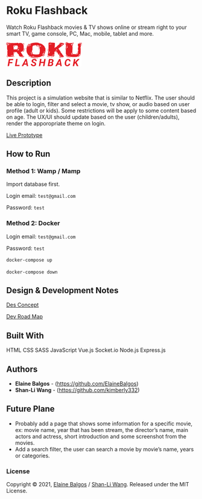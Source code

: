 # Roku Flashback

Watch Roku Flashback movies & TV shows online or stream right to your smart TV, game console, PC, Mac, mobile, tablet and more.

<img src="images/logo.svg" alt=logo width="200">

## Description

This project is a simulation website that is similar to Netflix. The user should be able to login, filter and select a movie, tv show, or audio based on user profile (adult or kids). Some restrictions will be apply to some content based on age. The UX/UI should update based on the user (children/adults), render the apporopriate theme on login.

[Live Prototype](https://xd.adobe.com/view/7ed57ab0-b62b-4b64-864b-24697dfb9ca3-2b86/)

## How to Run

### Method 1: Wamp / Mamp

Import database first.

Login email: `test@gmail.com`

Password: `test`

### Method 2: Docker

Login email: `test@gmail.com`

Password: `test`

```
docker-compose up

docker-compose down
```

## Design & Development Notes
[Des Concept](https://docs.google.com/document/d/1jPZc9u7oIh5DmTiK0pBw7ZhSFcwpA0MC50Vo3vsWNXM/edit?usp=sharing)

[Dev Road Map](https://docs.google.com/document/d/1oaN2rdKpMfOPBbspM_GIuxoG2myEirmPCmX2ECBMGTI/edit?usp=sharing)


## Built With

HTML CSS SASS JavaScript Vue.js Socket.io Node.js Express.js

## Authors

* **Elaine Balgos** - (https://github.com/ElaineBalgos)
* **Shan-Li Wang** - (https://github.com/kimberly332)

## Future Plane

* Probably add a page that shows some information for a specific movie, ex: movie name, year that has been stream, the director’s name, main actors and actress, short introduction and some screenshot from the movies.
* Add a search filter, the user can search a movie by movie’s name, years or categories.

### License

Copyright © 2021, [Elaine Balgos](https://github.com/ElaineBalgos) / [Shan-Li Wang](https://github.com/kimberly332).
Released under the MIT License.
